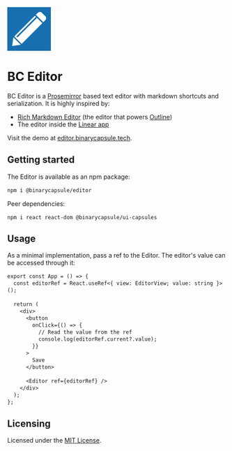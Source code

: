 <img src="https://raw.githubusercontent.com/jcmnunes/editor/master/public/logo512.png" alt="BC logo" width="100px" height="100px">

# BC Editor

BC Editor is a [Prosemirror](https://prosemirror.net/) based text editor with
markdown shortcuts and serialization. It is highly inspired by:

- [Rich Markdown Editor](https://github.com/outline/rich-markdown-editor) (the
  editor that powers [Outline](https://www.getoutline.com/))
- The editor inside the [Linear app](https://linear.app/)

Visit the demo at
[editor.binarycapsule.tech](https://editor.binarycapsule.tech).

## Getting started

The Editor is available as an npm package:

```bash
npm i @binarycapsule/editor
```

Peer dependencies:

```
npm i react react-dom @binarycapsule/ui-capsules
```

## Usage

As a minimal implementation, pass a ref to the Editor. The editor's value can be
accessed through it:

```tsx
export const App = () => {
  const editorRef = React.useRef<{ view: EditorView; value: string }>();

  return (
    <div>
      <button
        onClick={() => {
          // Read the value from the ref
          console.log(editorRef.current?.value);
        }}
      >
        Save
      </button>

      <Editor ref={editorRef} />
    </div>
  );
};
```

## Licensing

Licensed under the [MIT License](./LICENSE).
